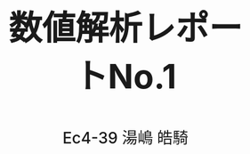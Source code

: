 
<style>
    .cover-title {
  text-align: center;
  font-size: 4em;
}

.subtitle {
  margin-top: 3em;
  font-size: 3em;
  text-align: center;
}

.cover-container {
  display: flex;
  justify-content: space-evenly;
  height: 100%;
  margin-top: 50%;
  margin-left: 20px;
  margin-right: 20px;
  page-break-after: always;
  text-align: center;
  font-size: 2em;
}
.cover-innner {
  display: flex;
  flex-direction: column;
  justify-content: center;
  gap: 10px;
}

.title-wrapper {
  width: 100%;
}
.title-wrapper h1 {
  font-size: 60px;
}

.create-at-wrapper {
  font-weight: 500;
}

.company-name-wrapper {
  display: flex;
  align-items: center;
  gap: 5px;
  margin: auto;
}
.company-name-wrapper .company-logo-img {
  max-width: 80px;
}
.company-name-wrapper .compay-name {
  font-weight: 600;
  padding-right: 80px;
}
</style>
<div class="cover-container">
    <div class="cover-innner">
    <div class="title-wrapper"><h1 class="cover-title">数値解析レポートNo.1</h1></div>
        <div class="create-at-wrapper"><span>Ec4-39 湯嶋 皓騎
</span></div>
    </div>
</div>
<!-- # サンプル資料 表紙 -->

<!-- # 改ページ -->
<div style="page-break-before:always"></div>

## 実施環境

- CPU: Intel(R) Xeon(R) CPU E5-2630 v4 @ 2.20GHz
- OS: Arch Linux (WSL2 5.15.123.1-microsoft-standard-WSL2)
- コンパイラ: GNU Compiler Collection (GCC) 13.2.1 20230801
- Cライブラリ: GNU C Library (GNU libc) stable release version 2.38.

## 1. 行列の任意の2行を交換するプログラム
### 1.1. 実装
行列の任意の2行を交換する関数`swap_matrix_row`を示す．

```:c
int swap_matrix_row(double **matrix, int row, int i, int j) {
    double *tmp;

    if (row <= i || row <= j) {
        fprintf(stderr,
                "Error: row index is out of range. (row=%d, i=%d, j=%d)\n", row,
                i, j);
        return -1;
    }
    if (i == j) return 0;  // nothing to do

    tmp = matrix[i];
    matrix[i] = matrix[j];
    matrix[j] = tmp;

    return 0;
}
```

### 1.2. 動作確認

この関数を用いて課題4のA行列の1行目と3行目を交換する．

行列の行交換を行うプログラムの主要部を示す．

```:c
#include <stdio.h>

#include "NAbasic.h"

#define MATRIX_FILENAME "k4-input1.csv"

int swap_matrix_row(double **matrix, int row, int i, int j);

int main(void) {
    FILE *matrix_fin;
    double **matrix;
    int row, col;

    // csvRead 関数で MATRIX_FILENAME からA行列を読み取る

    showMatrix((const double **)matrix, row, col);
    putchar('\n');
    swap_matrix_row(matrix, row, 0, 2);
    showMatrix((const double **)matrix, row, col);
    freeMatrix(matrix);

    return EXIT_SUCCESS;
}
```

関数 `swap_matrix_row` の引数で交換する行番号を指定するが，0-indexedとなっていることに気を付けること．


次にこのプログラムを実行した結果を示す．

```:c
2.0000  -1.0000 5.0000
-4.0000 2.0000  1.0000
8.0000  2.0000  -1.0000

8.0000  2.0000  -1.0000
-4.0000 2.0000  1.0000
2.0000  -1.0000 5.0000
```

正しく行の交換が行えていることが確認できる．


### 1.3. 工夫した点
`matrix` は二次元配列で実装されているおり，1行でひとつの配列になっているから，行を交換するときに要素を直接操作するのではなく $i$ 番目の配列と $j$ 番目の配列を交換する方法で実装した．これによって $O(1)$ で行の交換が可能となった．

## 2. 行列積を利用した内積計算プログラム
ベクトルの内積を1行$n$列の行列と$n$行1列の行列の行列積と見て計算することにする．これは以下のように書き表わせる．

$$
\mathbf{a} \cdot \mathbf{b} = AB^T
$$

ただし$A, B$は$n$次元ベクトル$\mathbf{a}, \mathbf{b}$を1行$n$列の行列にしたものであり，$B^T$は行列$B$を転置したものである．

### 2.1. 実装
`matrix1` と `matrix2` の行列積を計算する関数`calcurate_matrix_product`と行列積を利用して内積を計算する関数`calcurate_inner_product_by_matrix_product`の実装を示す．

```:c
double **calcurate_matrix_product(const double **matrix1, int row1, int col1,
                                  const double **matrix2, int row2, int col2) {
    double **result;
    int i, j, k;

    if (col1 != row2) return NULL;  // invalid matrix size
    result = allocMatrix(row1, col2);
    for (i = 0; i < row1; i++) {
        for (j = 0; j < col2; j++) {
            double tmp = 0.0;
            for (k = 0; k < col1; k++) {
                tmp += matrix1[i][k] * matrix2[k][j];
            }
            result[i][j] = tmp;
        }
    }
    return result;
}

double calcurate_inner_product_by_matrix_product(const double *vector1,
                                                 int vector1_length,
                                                 const double *vector2,
                                                 int vector2_length) {
    double **tmatrix, **result_matrix;
    double result;

    tmatrix = tpMatrix((const double **)&vector2, 1, vector2_length);
    result_matrix =
        calcurate_matrix_product((const double **)&vector1, 1, vector1_length,
                                 (const double **)tmatrix, vector2_length, 1);
    if (result_matrix == NULL) {
        fprintf(stderr, "could not calcurate inner product\n");
        return 0.0;
    }
    // matrix size is 1x1 because row1 x col2 = 1 x 1
    result = result_matrix[0][0];
    freeMatrix(tmatrix);
    return result;
}
```

行列積 $AB$ は $A$ の列数と $B$ の行数が一致するときに定義され，$AB$ の大きさは $A$ の行数と $B$ の列数になる．定義通りに行列積を計算すると`calcurate_matrix_product`のように実装できる．

`calcurate_inner_product_by_matrix_product`は内積を計算するのでベクトルを2つ引数に取る．`NABasic`においてベクトルは`double`型の配列で，行列は`double`型のポインタ配列で定義されている．そのため，ベクトルのアドレスを`double **`型にキャストすることでベクトルを1行$n$列の行列として扱うことができる．
したがって，`vector1`と`vector2`の内積は`vector1`を1行`vector1_length`列の行列にキャストしたものと`vector2`を転置したものの行列積で求められる．

### 2.2. 動作確認
課題2(予備)(2)の問題で動作確認を行った．

予備演習課題の式を示す．
$$
\begin{pmatrix}
    1 \\\\
    5 \\\\
    8 \\\\
\end{pmatrix}
\cdot
\begin{pmatrix}
    3 \\\\
    7 \\\\
    -2 \\\\
\end{pmatrix}
= 1\cdot 3 + 5 \cdot 7 + 8 \cdot (-2) = 22
$$

動作確認を行う上で，2つのベクトルをそれぞれCSVファイルに格納した．

動作確認を行う際の定数定義と`main`関数を示す．ただし，日本語のコメントでコードの非本質的な部分を省略している．

```:c
#define VECTOR1_FILENAME "k2-input1.csv"
#define VECTOR2_FILENAME "k2-input2.csv"

int main(void) {
    FILE *vector1_fin, *vector2_fin;
    double **matrix1, **matrix2, *vector1, *vector2, inner_product;
    int row1, col1, row2, col2;

    // VECTOR1_FILENAME, VECTOR2_FILENAME からデータを読み取って matrix1, matrix2 に格納する

    // show warning if either row or column is not 1
    // 行列のサイズが不正なら警告やエラーを出す

    // convert from matrix (anything vector) to column vector
    vector1 = matrix2colVector((const double **)matrix1, row1, col1);
    vector2 = matrix2colVector((const double **)matrix2, row2, col2);
    // ファイルディスクリプタとmatrix1, matrix2 を解放する

    inner_product = calcurate_inner_product_by_matrix_product(
        (const double *)vector1, row1 * col1, (const double *)vector2,
        row2 * col2);
    printf("%f\n", inner_product);

    // vector1, vector2 を解放して return 
}
```

このプログラムを実行した結果，`22.000000`と出力され，正しく動作していることが確認できた．

### 2.3. 工夫した点
`matrix2colVector` 関数を用いて行列を列ベクトルに変換することで，もし入力が列ベクトル以外だったとしても処理が継続できるようにした．また，キャストを適切に用いることで値のコピーをなるべく減らしながら処理を記述することができた．

## 3. 内積計算プログラムを利用したベクトルのなす角度の計算プログラム
ベクトル$\mathbf{a}, \mathbf{b}$がなす角度を$\theta$としたとき，
$$
  \mathbf{a} \cdot \mathbf{b} = |\mathbf{a}| |\mathbf{b}|\cos\theta
$$
だから，
$$
\theta = \arccos\left( \frac{\mathbf{a} \cdot \mathbf{b}}{|\mathbf{a}| |\mathbf{b}|} \right)\ \mathrm{[rad]}
$$

である．

### 3.1. 実装
ベクトルのなす角度を計算する関数`calcurate_vector_angle_by_inner_product`の実装を示す．ただし，関数`acos`と`sqrt`，及び定数`M_PI`はヘッダファイル`math.h`で定義されているものである．

```:c
#include <math.h>

double calcurate_vector_angle_by_inner_product(const double *vector1,
                                               int vector1_length,
                                               const double *vector2,
                                               int vector2_length) {
    double inner_product, vector1_square, vector2_square, angle_rad;

    inner_product = calcurate_inner_product_by_matrix_product(
        vector1, vector1_length, vector2, vector2_length);
    vector1_square = calcurate_inner_product_by_matrix_product(
        vector1, vector1_length, vector1, vector1_length);
    vector2_square = calcurate_inner_product_by_matrix_product(
        vector2, vector2_length, vector2, vector2_length);

    angle_rad = acos(inner_product / sqrt(vector1_square * vector2_square));
    return angle_rad * 180.0 / M_PI;
}
```

ベクトルの大きさの2乗は自分自身と内積を取ることで計算できるので，新たにノルムを計算する関数を定義する必要はない．

関数`acos`の結果は弧度法で表わされるので， $\displaystyle \frac{180}{\pi}$ を乗じることで度数法に変換している．

### 3.2. 動作確認
課題2(予備)(2)の問題で動作確認を行った．上に示した$\theta$の式で角度を計算すると，$\theta = 72.87161773\ \mathrm{[{}^\circ]}$ と求まった．

次に関数`calcurate_vector_angle_by_inner_product`を用いて計算するプログラムの`main`関数などを示す．こちらも日本語のコメントでコードの非本質的な部分を省略している．

```:c
int main(void) {
    FILE *vector1_fin, *vector2_fin;
    double **matrix1, **matrix2, *vector1, *vector2, angle;
    int row1, col1, row2, col2;

    // 問2と同様に vector1, vector2 にデータを読み込む

    angle = calcurate_vector_angle_by_inner_product(
        (const double *)vector1, row1 * col1, (const double *)vector2,
        row2 * col2);
    printf("%f\n", angle);

    // vector1, vector2 を解放して return 
}
```

このプログラムを実行した結果，`72.871618`と出力され，正しく動作していることが確認できた．

### 3.3. 工夫した点

ベクトルのノルムを計算する際に，各ベクトルごとに平方根を取らずに最後に一度だけ`sqrt`関数を実行することで近似誤差を減らすことができた．また，関数内では自動変数のみを使用しているためメモリリークの発生が起こらないようにしている．

## 4. 感想
問1は演習課題4で既に作成済みだったので素早く進めることができた．全体を通してC言語のポインタの使い方をよく思い出しながら作る必要があったが，大きな問題なく取り組むことができた．

## 5. 要望
特にありません．
